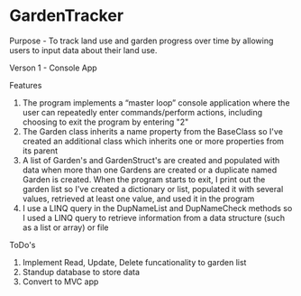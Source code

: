# GardenTracker

Purpose - To track land use and garden progress over time by allowing users to input data about their land use.

Verson 1 - Console App	

Features
1. The program implements a “master loop” console application where the user can repeatedly enter commands/perform actions, including choosing to exit the program by entering "2"
2. The Garden class inherits a name property from the BaseClass so I've created an additional class which inherits one or more properties from its parent
3. A list of Garden's and GardenStruct's are created and populated with data when more than one Gardens are created or a duplicate named Garden is created. When the program starts to exit, I print out the garden list so I've created a dictionary or list, populated it with several values, retrieved at least one value, and used it in the program
4. I use a LINQ query in the DupNameList and DupNameCheck methods so I used a LINQ query to retrieve information from a data structure (such as a list or array) or file

ToDo's
1. Implement Read, Update, Delete funcationality to garden list
2. Standup database to store data
3. Convert to MVC app


